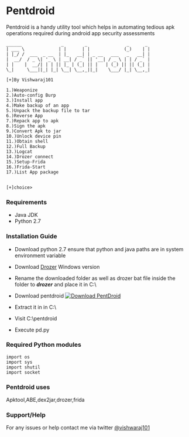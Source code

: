 # Pentdroid
Pentdroid is a handy utility tool which helps in automating tedious apk operations required during android app security assessments
```
______               _        _               _      _
| ___ \             | |      | |             (_)    | |
| |_/ /  ___  _ __  | |_   __| | _ __   ___   _   __| |
|  __/  / _ \| '_ \ | __| / _` || '__| / _ \ | | / _` |
| |    |  __/| | | || |_ | (_| || |   | (_) || || (_| |
\_|     \___||_| |_| \__| \__,_||_|    \___/ |_| \__,_|

[+]By Vishwaraj101

1.)Weaponize
2.)Auto-config Burp
3.)Install app
4.)Make backup of an app
5.)Unpack the backup file to tar
6.)Reverse App
7.)Repack app to apk
8.)Sign the apk
9.)Convert Apk to jar
10.)Unlock device pin
11.)Obtain shell
12.)Full Backup
13.)Logcat
14.)Drozer connect
15.)Setup-Frida
16.)Frida-Start
17.)List App package


[+]choice> 
```
### Requirements
* Java JDK
* Python 2.7

### Installation Guide 
* Download python 2.7 ensure that python and java paths are in system environment variable
* Download [Drozer](https://github.com/mwrlabs/drozer/releases/download/2.3.4/drozer-installer-2.3.4.zip) Windows version 
* Rename the downloaded folder as well as drozer bat file inside the folder to ***drozer*** and place it in C:\

* Download pentdroid
[![Download PentDroid](https://a.fsdn.com/con/app/sf-download-button)](https://sourceforge.net/projects/pentdroid/files/latest/download)

* Extract it in in C:\
* Visit C:\pentdroid
* Execute pd.py

### Required Python modules
```
import os
import sys
import shutil
import socket
```
### Pentdroid uses
Apktool,ABE,dex2jar,drozer,frida

### Support/Help
For any issues or help contact me via twitter [@vishwaraj101](https://twitter.com/vishwaraj101)
